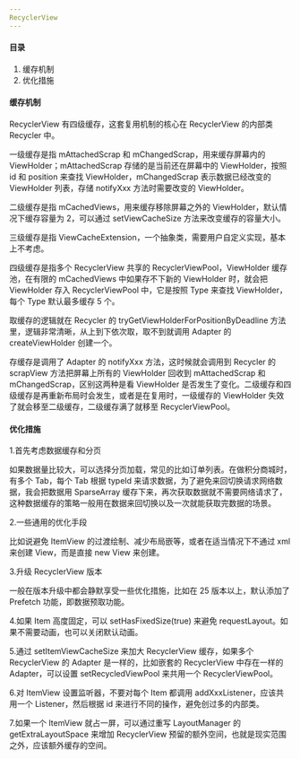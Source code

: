 ```yaml
---
RecyclerView
---
```


#### 目录

1. 缓存机制
2. 优化措施

#### 缓存机制

RecyclerView 有四级缓存，这套复用机制的核心在 RecyclerView 的内部类 Recycler 中。

一级缓存是指 mAttachedScrap 和 mChangedScrap，用来缓存屏幕内的 ViewHolder；mAttachedScrap 存储的是当前还在屏幕中的 ViewHolder，按照 id 和 position 来查找 ViewHolder，mChangedScrap 表示数据已经改变的 ViewHolder 列表，存储 notifyXxx 方法时需要改变的 ViewHolder。

二级缓存是指 mCachedViews，用来缓存移除屏幕之外的 ViewHolder，默认情况下缓存容量为 2，可以通过 setViewCacheSize 方法来改变缓存的容量大小。

三级缓存是指 ViewCacheExtension，一个抽象类，需要用户自定义实现，基本上不考虑。

四级缓存是指多个 RecyclerView 共享的 RecyclerViewPool，ViewHolder 缓存池，在有限的 mCachedViews 中如果存不下新的 ViewHolder 时，就会把 ViewHolder 存入 RecyclerViewPool 中，它是按照 Type 来查找 ViewHolder，每个 Type 默认最多缓存 5 个。

取缓存的逻辑就在 Recycler 的 tryGetViewHolderForPositionByDeadline 方法里，逻辑非常清晰，从上到下依次取，取不到就调用 Adapter 的 createViewHolder 创建一个。

存缓存是调用了 Adapter 的 notifyXxx 方法，这时候就会调用到 Recycler 的 scrapView 方法把屏幕上所有的 ViewHolder 回收到 mAttachedScrap 和 mChangedScrap，区别这两种是看 ViewHolder 是否发生了变化。二级缓存和四级缓存是再重新布局时会发生，或者是在复用时，一级缓存的 ViewHolder 失效了就会移至二级缓存，二级缓存满了就移至 RecyclerViewPool。

#### 优化措施

1.首先考虑数据缓存和分页

如果数据量比较大，可以选择分页加载，常见的比如订单列表。在做积分商城时，有多个 Tab，每个 Tab 根据 typeId 来请求数据，为了避免来回切换请求网络数据，我会把数据用 SparseArray 缓存下来，再次获取数据就不需要网络请求了，这种数据缓存的策略一般用在数据来回切换以及一次就能获取完数据的场景。

2.一些通用的优化手段

比如说避免 ItemView 的过渡绘制、减少布局嵌等，或者在适当情况下不通过 xml 来创建 View，而是直接 new View 来创建。

3.升级 RecyclerView 版本

一般在版本升级中都会静默享受一些优化措施，比如在 25 版本以上，默认添加了 Prefetch 功能，即数据预取功能。

4.如果 Item 高度固定，可以 setHasFixedSize(true) 来避免 requestLayout。如果不需要动画，也可以关闭默认动画。

5.通过 setItemViewCacheSize 来加大 RecyclerView 缓存，如果多个 RecyclerView 的 Adapter 是一样的，比如嵌套的 RecyclerView 中存在一样的 Adapter，可以设置 setRecycledViewPool 来共用一个 RecyclerViewPool。

6.对 ItemView 设置监听器，不要对每个 Item 都调用 addXxxListener，应该共用一个 Listener，然后根据 id 来进行不同的操作，避免创过多的内部类。

7.如果一个 ItemView 就占一屏，可以通过重写 LayoutManager 的 getExtraLayoutSpace 来增加 RecyclerView 预留的额外空间，也就是现实范围之外，应该额外缓存的空间。